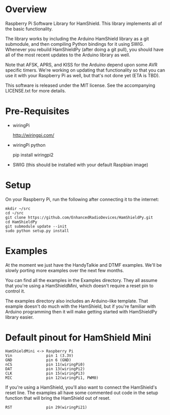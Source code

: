 

# Overview

Raspberry Pi Software Library for HamShield. This library implements all of the basic functionality.

The library works by including the Arduino HamShield library as a git submodule, and then compiling Python bindings for it using SWIG. Whenever you rebuild HamShieldPy (after doing a git pull), you should have all of the most recent updates to the Arduino library as well.

Note that AFSK, APRS, and KISS for the Arduino depend upon some AVR specific timers. We're working on updating that functionality so that you can use it with your Raspberry Pi as well, but that's not done yet (ETA is TBD).

This software is released under the MIT license. See the accompanying
LICENSE.txt for more details.

# Pre-Requisites

* wiringPi

    http://wiringpi.com/

* wiringPi python

    pip install wiringpi2

* SWIG (this should be installed with your default Raspbian image)

# Setup


On your Raspberry Pi, run the following after connecting it to the internet:

    mkdir ~/src
    cd ~/src
    git clone https://github.com/EnhancedRadioDevices/HamShieldPy.git
    cd HamShieldPy
    git submodule update --init
    sudo python setup.py install

# Examples

At the moment we just have the HandyTalkie and DTMF examples. We'll be slowly porting more examples over the next few months.

You can find all the examples in the Examples directory. They all assume that you're using a HamShieldMini, which doesn't require a reset pin to control it. 

The examples directory also includes an Arduino-like template. That example doesn't do much with the HamShield, but if you're familiar with Arduino programming then it will make getting started with HamShieldPy library easier.

# Default pinout for HamShield Mini

    HamShieldMini <-> Raspberry Pi
    Vin               pin 1 (3.3V)
    GND               pin 6 (GND)
    nCS               pin 11(wiringPi0)
    DAT               pin 13(wiringPi2)
    CLK               pin 15(wiringPi3)
    MIC               pin 12(wiringPi1, PWM0)
    
If you're using a HamShield, you'll also want to connect the HamShield's reset line. The examples all have some commented out code in the setup function that will bring the HamShield out of reset.

    RST               pin 29(wiringPi21)
